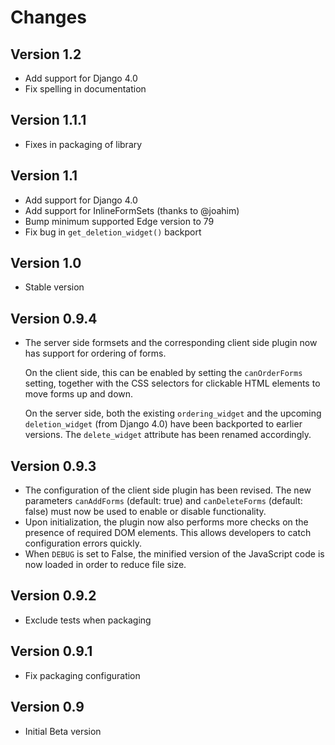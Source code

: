# Changes

## Version 1.2
- Add support for Django 4.0
- Fix spelling in documentation

## Version 1.1.1
- Fixes in packaging of library

## Version 1.1
- Add support for Django 4.0
- Add support for InlineFormSets (thanks to @joahim)
- Bump minimum supported Edge version to 79
- Fix bug in `get_deletion_widget()` backport

## Version 1.0
- Stable version

## Version 0.9.4
- The server side formsets and the corresponding client side plugin now
  has support for ordering of forms.

  On the client side, this can be enabled by setting the `canOrderForms`
  setting, together with the CSS selectors for clickable HTML elements to
  move forms up and down.

  On the server side, both the existing `ordering_widget` and the upcoming
  `deletion_widget` (from Django 4.0) have been backported to earlier
  versions. The `delete_widget` attribute has been renamed accordingly.

## Version 0.9.3
- The configuration of the client side plugin has been revised. The new
  parameters `canAddForms` (default: true) and `canDeleteForms` (default:
  false) must now be used to enable or disable functionality.
- Upon initialization, the plugin now also performs more checks on the
  presence of required DOM elements. This allows developers to catch
  configuration errors quickly.
- When `DEBUG` is set to False, the minified version of the JavaScript
  code is now loaded in order to reduce file size.

## Version 0.9.2
- Exclude tests when packaging

## Version 0.9.1
- Fix packaging configuration

## Version 0.9
- Initial Beta version
